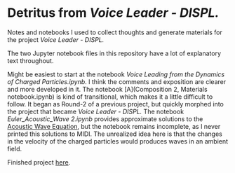 # Detritus from *Voice Leader - DISPL.*
Notes and notebooks I used to collect thoughts and generate materials for the project *Voice Leader* - *DISPL.*

The two Jupyter notebook files in this repository have a lot of explanatory text throughout.

Might be easiest to start at the notebook *Voice Leading from the Dynamics of Charged Particles.ipynb*. I think the comments and exposition are clearer and more developed in it. The notebook [A](Composition 2, Materials notebook.ipynb) is kind of transitional, which makes it a little difficult to follow. It began as Round-2 of a previous project, but quickly morphed into the project that became *Voice Leader - DISPL.* The notebook *Euler_Acoustic_Wave 2.ipynb* provides approximate solutions to the [Acoustic Wave Equation](https://en.wikipedia.org/wiki/Acoustic_wave_equation), but the notebook remains incomplete, as I never printed this solutions to MIDI. The unrealized idea here is that the changes in the velocity of the charged particles would produces waves in an ambient field.

Finished project [here](https://soundcloud.com/tyler-foster/sets/voice-leader-displ).
